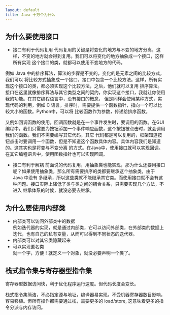 ```yaml
---
layout: default
title: Java 十万个为什么
---
```


## 为什么要使用接口

* 接口有利于代码复用
代码复用的关键是将变化的地方与不变的地方分离，这样，不变的地方就会得到复用。我们可以将变化的地方抽象成一个接口，这样所有实现
这个接口的类，就都可以使用不变地方的代码。

例如 Java 中的排序算法，算法的步骤是不变的，变化的是元素之间的比较方式，我们可以
将比较方式抽象成一个接口，接口中包含一个比较方法。这样，所有实现这个接口的类，都必须实现这个比较方法，之后，他们就可以复用
排序算法。接口在这里就像排序算法与其它类型之间的契约，你实现这个接口，我就让你使用我的功能。在其它编程语言中，没有接口的概念，
但是同样会使用某种方式，实现代码的利用，例如 C 语言，排序时，需要提供一个函数指针，指向一个可以比较大小的函数。Python中，可以将
比较函数作为参数，传递给排序函数。

又例如回调函数的使用，回调函数就是在一个事件发生时，要调用的函数。在GUI编程中，我们只需要为按钮添加一个事件响应函数，这个按钮被点击时，就会调用我们的函数。我们不需要编写其它代码，其它
代码都是可以复用的，框架知道按钮点击时要调用一个函数，但是不知道这个函数具体内容。具体内容我们是知道的。这其实也是将变与不变分离
的方式。在Java中，使用接口就可以实现回调。在其它编程语言中，使用函数指针也可以实现回调。

* 接口有利于解耦
前面说的代码复用，用抽象类也能实现，那为什么还要用接口呢？如果使用抽象类，那么所有需要排序的类都要继承这个抽象类，由于 Java 中没有
多继承，所以这些类就不能继承其它类。而使用接口就不会有这种问题。接口实际上降低了类与类之间的耦合关系，只需要实现几个方法，不进入
继承体系的时候，就没必要去继承。 

## 为什么要使用内部类

* 内部类可以访问外部类中的数据  
例如迭代器的实现，就是通过内部类，它可以访问外部类，在外部类的数据上迭代，也有自己的私有变量，从而可以得到不同状态的迭代器。
* 内部类可以对其它类隐藏起来  
* 可以实现匿名类  
就一个字，方便！就定义一个对象，就没必要声明一个类了。

## 栈式指令集与寄存器型指令集

寄存器型数据访问快，利于优化程序运行速度。但代码长度会变长。

栈式指令集简洁，不必指定源与地址，编译器易实现。不受机器寄存器数目影响，容易移植。但所有操作都需要通过栈，需要更多的
load/store, 这意味着更多的指令分派与内存访问。
